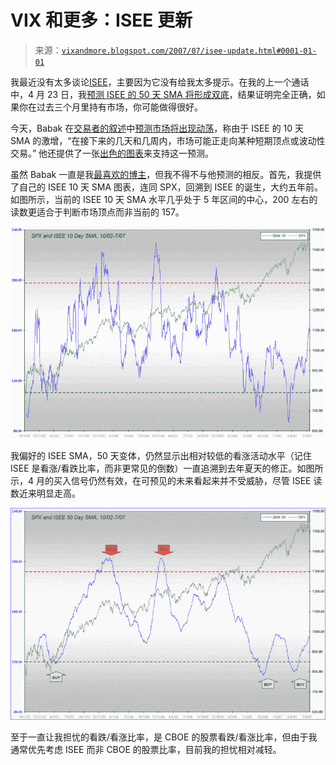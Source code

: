 <!--yml

category: 未分类

date: 2024-05-18 19:06:12

-->

# VIX 和更多：ISEE 更新

> 来源：[`vixandmore.blogspot.com/2007/07/isee-update.html#0001-01-01`](http://vixandmore.blogspot.com/2007/07/isee-update.html#0001-01-01)

我最近没有太多谈论[ISEE](http://vixandmore.blogspot.com/search/label/ISEE)，主要因为它没有给我太多提示。在我的上一个通话中，4 月 23 日，我[预测 ISEE 的 50 天 SMA 将形成双底](http://vixandmore.blogspot.com/2007/04/isee-sma-50-double-bottom.html)，结果证明完全正确，如果你在过去三个月里持有市场，你可能做得很好。

今天，Babak 在[交易者的叙述](http://www.tradersnarrative.com/)中[预测市场将出现动荡](http://www.tradersnarrative.com/ise-sentiment-turbulence-ahead-for-the-market-1179.html)，称由于 ISEE 的 10 天 SMA 的激增，“在接下来的几天和几周内，市场可能正走向某种短期顶点或波动性交易。” 他还提供了一张[出色的图表](http://www.tradersnarrative.com/wp-content/uploads/2007/07/ise%20sentiment%20july%202007.png)来支持这一预测。

虽然 Babak 一直是我[最喜欢的博主](http://vixandmore.blogspot.com/search?q=Babak)，但我不得不与他预测的相反。首先，我提供了自己的 ISEE 10 天 SMA 图表，连同 SPX，回溯到 ISEE 的诞生，大约五年前。如图所示，当前的 ISEE 10 天 SMA 水平几乎处于 5 年区间的中心，200 左右的读数更适合于判断市场顶点而非当前的 157。

![](img/3b038f2b3bb7389f5d9543ff9dbeafc5.png)

我偏好的 ISEE SMA，50 天变体，仍然显示出相对较低的看涨活动水平（记住 ISEE 是看涨/看跌比率，而非更常见的倒数）一直追溯到去年夏天的修正。如图所示，4 月的买入信号仍然有效，在可预见的未来看起来并不受威胁，尽管 ISEE 读数近来明显走高。

![](img/aef91d504d3c9e6e2be9d7a934f1cc97.png)

至于一直让我担忧的看跌/看涨比率，是 CBOE 的股票看跌/看涨比率，但由于我通常优先考虑 ISEE 而非 CBOE 的股票比率，目前我的担忧相对减轻。
